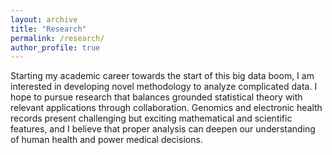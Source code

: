 ```yaml
---
layout: archive
title: "Research"
permalink: /research/
author_profile: true
---
```


Starting my academic career towards the start of this big data boom, I am interested in developing novel methodology to analyze complicated data. I hope to pursue research that balances grounded statistical theory with relevant applications through collaboration. Genomics and electronic health records present challenging but exciting mathematical and scientific features, and I believe that proper analysis can deepen our understanding of human health and power medical decisions. 
